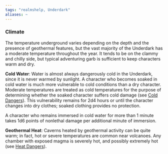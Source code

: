 ```yaml
---
tags: "realmshelp, Underdark"
aliases: ~
---
```


### Climate

The temperature underground varies depending on the depth and the presence of geothermal features, but the vast majority of the Underdark has a moderate temperature throughout the year. It tends to be on the clammy and chilly side, but typical adventuring garb is sufficient to keep characters warm and dry.

**Cold Water**: Water is almost always dangerously cold in the Underdark, since it is never warmed by sunlight. A character who becomes soaked in cold water is much more vulnerable to cold conditions than a dry character. Moderate temperatures are treated as cold temperatures for the purpose of determining whether the soaked character suffers cold damage (see [Cold Dangers](https://www.realmshelps.net/adventuring/environment.shtml#cold)). This vulnerability remains for 2d4 hours or until the character changes into dry clothes; soaked clothing provides no protection.

A character who remains immersed in cold water for more than 1 minute takes 1d6 points of nonlethal damage per additional minute of immersion.

**Geothermal Heat**: Caverns heated by geothermal activity can be quite warm; in fact, hot or severe temperatures are common near volcanoes. Any chamber with exposed magma is severely hot, and possibly extremely hot (see [Heat Dangers](https://www.realmshelps.net/adventuring/environment.shtml#heat)).
